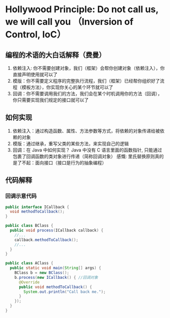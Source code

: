 # Hollywood Principle: Do not call us, we will call you （Inversion of Control, IoC）

## 编程的术语的大白话解释（费曼）

1. 依赖注入: 你不需要创建对象，我们（框架）会帮你创建对象（依赖注入），你直接声明使用就可以了
2. 模版：你不需要定义程序的完整执行流程，我们（框架）已经帮你组织好了流程（模板方法），你实现你关心的某个环节就可以了
3. 回调：你不需要调用我们的方法，我们会在某个时机调用你的方法（回调），你只需要实现我们规定的接口就可以了

## 如何实现

1. 依赖注入：通过构造函数、属性、方法参数等方式，将依赖的对象传递给被依赖的对象
2. 模版：通过继承，重写父类的某些方法，来实现自己的逻辑
3. 回调：在 Java 中如何实现？ Java 中没有 C 语言里面的函数指针, 只能通过包裹了回调函数的类对象进行传递（简称回调对象）
感慨: 里氏替换原则真的是了不起：面向接口（接口是行为的抽象编程）

## 代码解释
### 回调示意代码
```java
public interface ICallback {
  void methodToCallback();
}

public class BClass {
  public void process(ICallback callback) {
    //...
    callback.methodToCallback();
    //...
  }
}

public class AClass {
  public static void main(String[] args) {
    BClass b = new BClass();
    b.process(new ICallback() { //回调对象
      @Override
      public void methodToCallback() {
        System.out.println("Call back me.");
      }
    });
  }
}
```
